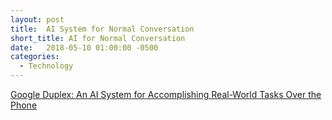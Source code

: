 ```yaml
---
layout: post
title:  AI System for Normal Conversation
short_title: AI for Normal Conversation
date:   2018-05-10 01:00:00 -0500
categories:
  - Technology
---
```


[Google Duplex: An AI System for Accomplishing Real-World Tasks Over the Phone](https://ai.googleblog.com/2018/05/duplex-ai-system-for-natural-conversation.html)
